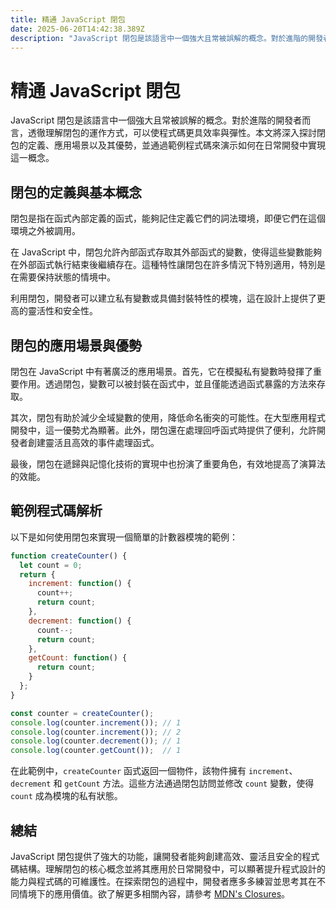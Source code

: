 ```yaml
---
title: 精通 JavaScript 閉包
date: 2025-06-20T14:42:38.389Z
description: "JavaScript 閉包是該語言中一個強大且常被誤解的概念。對於進階的開發者而言，透徹理解閉包的運作方式，可以使程式碼更具效率與彈性。本文將深入探討閉包的定義、應用場景以及其優勢，並通過範例程式碼來演示如何在日常開發中實現這一概念。"
---
```


# 精通 JavaScript 閉包

JavaScript 閉包是該語言中一個強大且常被誤解的概念。對於進階的開發者而言，透徹理解閉包的運作方式，可以使程式碼更具效率與彈性。本文將深入探討閉包的定義、應用場景以及其優勢，並通過範例程式碼來演示如何在日常開發中實現這一概念。

## 閉包的定義與基本概念

閉包是指在函式內部定義的函式，能夠記住定義它們的詞法環境，即便它們在這個環境之外被調用。

在 JavaScript 中，閉包允許內部函式存取其外部函式的變數，使得這些變數能夠在外部函式執行結束後繼續存在。這種特性讓閉包在許多情況下特別適用，特別是在需要保持狀態的情境中。

利用閉包，開發者可以建立私有變數或具備封裝特性的模塊，這在設計上提供了更高的靈活性和安全性。

## 閉包的應用場景與優勢

閉包在 JavaScript 中有著廣泛的應用場景。首先，它在模擬私有變數時發揮了重要作用。透過閉包，變數可以被封裝在函式中，並且僅能透過函式暴露的方法來存取。

其次，閉包有助於減少全域變數的使用，降低命名衝突的可能性。在大型應用程式開發中，這一優勢尤為顯著。此外，閉包還在處理回呼函式時提供了便利，允許開發者創建靈活且高效的事件處理函式。

最後，閉包在遞歸與記憶化技術的實現中也扮演了重要角色，有效地提高了演算法的效能。

## 範例程式碼解析

以下是如何使用閉包來實現一個簡單的計數器模塊的範例：

```javascript
function createCounter() {
  let count = 0;
  return {
    increment: function() {
      count++;
      return count;
    },
    decrement: function() {
      count--;
      return count;
    },
    getCount: function() {
      return count;
    }
  };
}

const counter = createCounter();
console.log(counter.increment()); // 1
console.log(counter.increment()); // 2
console.log(counter.decrement()); // 1
console.log(counter.getCount());  // 1
```

在此範例中，`createCounter` 函式返回一個物件，該物件擁有 `increment`、`decrement` 和 `getCount` 方法。這些方法通過閉包訪問並修改 `count` 變數，使得 `count` 成為模塊的私有狀態。

## 總結

JavaScript 閉包提供了強大的功能，讓開發者能夠創建高效、靈活且安全的程式碼結構。理解閉包的核心概念並將其應用於日常開發中，可以顯著提升程式設計的能力與程式碼的可維護性。在探索閉包的過程中，開發者應多多練習並思考其在不同情境下的應用價值。欲了解更多相關內容，請參考 [MDN's Closures](https://developer.mozilla.org/en-US/docs/Web/JavaScript/Closures)。